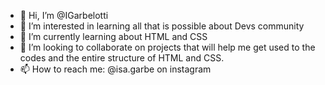 - 👋 Hi, I’m @IGarbelotti
- 👀 I’m interested in learning all that is possible about Devs community
- 🌱 I’m currently learning about HTML and CSS
- 💞️ I’m looking to collaborate on projects that will help me get used to the codes and the entire structure of HTML and CSS.
- 📫 How to reach me: @isa.garbe on instagram

<!---
IGarbelotti/IGarbelotti is a ✨ special ✨ repository because its `README.md` (this file) appears on your GitHub profile.
You can click the Preview link to take a look at your changes.
--->
